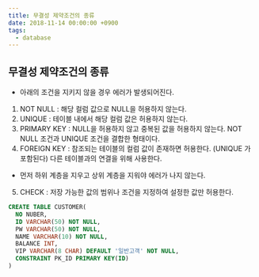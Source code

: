 ```yaml
---
title: 무결성 제약조건의 종류
date: 2018-11-14 00:00:00 +0900
tags:
  - database
---
```

## 무결성 제약조건의 종류
- 아래의 조건을 지키지 않을 경우 에러가 발생되어진다.

1. NOT NULL : 해당 컬럼 값으로 NULL을 허용하지 않는다.
2. UNIQUE : 테이블 내에서 해당 컬럼 값은 허용하지 않는다.
3. PRIMARY KEY : NULL을 허용하지 않고 중복된 값을 허용하지 않는다. NOT NULL 조건과 UNIQUE 조건을 결합한 형태이다.
4. FOREIGN KEY : 참조되는 테이블의 컬럼 값이 존재하면 허용한다. (UNIQUE 가 포함된다) 다른 테이블과의 연결을 위해 사용한다.
  - 먼저 하위 계층을 지우고 상위 계층을 지워야 에러가 나지 않는다.

5. CHECK : 저장 가능한 값의 범위나 조건을 지정하여 설정한 값만 허용한다.


```sql
CREATE TABLE CUSTOMER(
  NO NUBER,
  ID VARCHAR(50) NOT NULL,
  PW VARCHAR(50) NOT NULL,
  NAME VARCHAR(10) NOT NULL,
  BALANCE INT,
  VIP VARCHAR(8 CHAR) DEFAULT '일반고객' NOT NULL,
  CONSTRAINT PK_ID PRIMARY KEY(ID)
)
```

